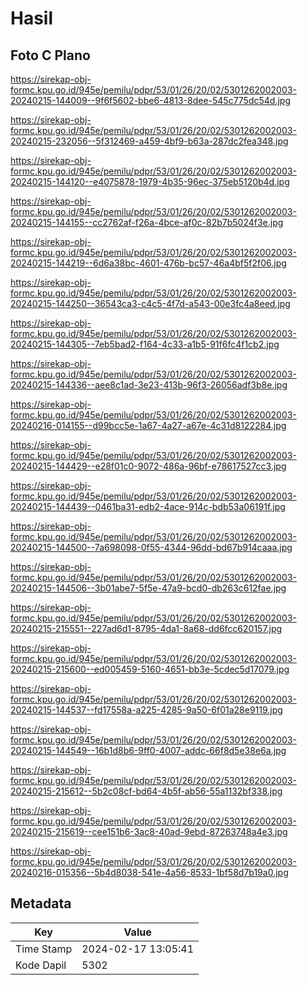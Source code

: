 # Hasil

## Foto C Plano

https://sirekap-obj-formc.kpu.go.id/945e/pemilu/pdpr/53/01/26/20/02/5301262002003-20240215-144009--9f6f5602-bbe6-4813-8dee-545c775dc54d.jpg

https://sirekap-obj-formc.kpu.go.id/945e/pemilu/pdpr/53/01/26/20/02/5301262002003-20240215-232056--5f312469-a459-4bf9-b63a-287dc2fea348.jpg

https://sirekap-obj-formc.kpu.go.id/945e/pemilu/pdpr/53/01/26/20/02/5301262002003-20240215-144120--e4075878-1979-4b35-96ec-375eb5120b4d.jpg

https://sirekap-obj-formc.kpu.go.id/945e/pemilu/pdpr/53/01/26/20/02/5301262002003-20240215-144155--cc2762af-f26a-4bce-af0c-82b7b5024f3e.jpg

https://sirekap-obj-formc.kpu.go.id/945e/pemilu/pdpr/53/01/26/20/02/5301262002003-20240215-144219--6d6a38bc-4601-476b-bc57-46a4bf5f2f06.jpg

https://sirekap-obj-formc.kpu.go.id/945e/pemilu/pdpr/53/01/26/20/02/5301262002003-20240215-144250--36543ca3-c4c5-4f7d-a543-00e3fc4a8eed.jpg

https://sirekap-obj-formc.kpu.go.id/945e/pemilu/pdpr/53/01/26/20/02/5301262002003-20240215-144305--7eb5bad2-f164-4c33-a1b5-91f6fc4f1cb2.jpg

https://sirekap-obj-formc.kpu.go.id/945e/pemilu/pdpr/53/01/26/20/02/5301262002003-20240215-144336--aee8c1ad-3e23-413b-96f3-26056adf3b8e.jpg

https://sirekap-obj-formc.kpu.go.id/945e/pemilu/pdpr/53/01/26/20/02/5301262002003-20240216-014155--d99bcc5e-1a67-4a27-a67e-4c31d8122284.jpg

https://sirekap-obj-formc.kpu.go.id/945e/pemilu/pdpr/53/01/26/20/02/5301262002003-20240215-144429--e28f01c0-9072-486a-96bf-e78617527cc3.jpg

https://sirekap-obj-formc.kpu.go.id/945e/pemilu/pdpr/53/01/26/20/02/5301262002003-20240215-144439--0461ba31-edb2-4ace-914c-bdb53a06191f.jpg

https://sirekap-obj-formc.kpu.go.id/945e/pemilu/pdpr/53/01/26/20/02/5301262002003-20240215-144500--7a698098-0f55-4344-96dd-bd67b914caaa.jpg

https://sirekap-obj-formc.kpu.go.id/945e/pemilu/pdpr/53/01/26/20/02/5301262002003-20240215-144506--3b01abe7-5f5e-47a9-bcd0-db263c612fae.jpg

https://sirekap-obj-formc.kpu.go.id/945e/pemilu/pdpr/53/01/26/20/02/5301262002003-20240215-215551--227ad6d1-8795-4da1-8a68-dd6fcc620157.jpg

https://sirekap-obj-formc.kpu.go.id/945e/pemilu/pdpr/53/01/26/20/02/5301262002003-20240215-215600--ed005459-5160-4651-bb3e-5cdec5d17079.jpg

https://sirekap-obj-formc.kpu.go.id/945e/pemilu/pdpr/53/01/26/20/02/5301262002003-20240215-144537--fd17558a-a225-4285-9a50-6f01a28e9119.jpg

https://sirekap-obj-formc.kpu.go.id/945e/pemilu/pdpr/53/01/26/20/02/5301262002003-20240215-144549--16b1d8b6-9ff0-4007-addc-66f8d5e38e6a.jpg

https://sirekap-obj-formc.kpu.go.id/945e/pemilu/pdpr/53/01/26/20/02/5301262002003-20240215-215612--5b2c08cf-bd64-4b5f-ab56-55a1132bf338.jpg

https://sirekap-obj-formc.kpu.go.id/945e/pemilu/pdpr/53/01/26/20/02/5301262002003-20240215-215619--cee151b6-3ac8-40ad-9ebd-87263748a4e3.jpg

https://sirekap-obj-formc.kpu.go.id/945e/pemilu/pdpr/53/01/26/20/02/5301262002003-20240216-015356--5b4d8038-541e-4a56-8533-1bf58d7b19a0.jpg


## Metadata

| Key        | Value               |
| ---------- | ------------------- |
| Time Stamp | 2024-02-17 13:05:41 |
| Kode Dapil | 5302                |



